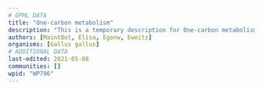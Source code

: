 ```yaml
---
# GPML DATA
title: "One-carbon metabolism"
description: "This is a temporary description for One-carbon metabolism"
authors: [MaintBot, Elisa, Egonw, Eweitz]
organisms: [Gallus gallus]
# ADDITIONAL DATA
last-edited: 2021-05-08
communities: []
wpid: "WP796"
---
```

